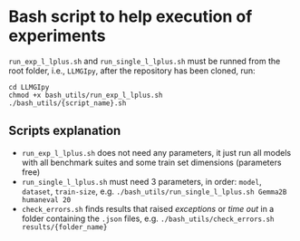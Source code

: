 # Bash script to help execution of experiments

`run_exp_l_lplus.sh` and `run_single_l_lplus.sh` must be runned from the root folder, i.e., `LLMGIpy`, after the repository has been cloned, run:

```
cd LLMGIpy
chmod +x bash_utils/run_exp_l_lplus.sh
./bash_utils/{script_name}.sh
```

## Scripts explanation

- `run_exp_l_lplus.sh` does not need any parameters, it just run all models with all benchmark suites and some train set dimensions (parameters free)
- `run_single_l_lplus.sh` must need 3 parameters, in order: `model`, `dataset`, `train-size`, e.g. `./bash_utils/run_single_l_lplus.sh Gemma2B humaneval 20`
- `check_errors.sh` finds results that raised *exceptions* or *time out* in a folder containing the `.json` files, e.g. `./bash_utils/check_errors.sh results/{folder_name}`
